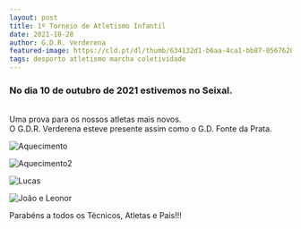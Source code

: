 ```yaml
---
layout: post
title: 1º Torneio de Atletismo Infantil
date: 2021-10-28
author: G.D.R. Verderena
featured-image: https://cld.pt/dl/thumb/634132d1-b6aa-4ca1-bb87-056762045c48/WhatsApp%20Image%202021-10-10%20at%2009.11.30.jpeg?size=xl&crop=false&format=jpeg
tags: desporto atletismo marcha coletividade
---
```


<h3>No dia 10 de outubro de 2021 estivemos no Seixal.</h3>
<br>Uma prova para os nossos atletas mais novos. 
<br>O G.D.R. Verderena esteve presente assim como o G.D. Fonte da Prata.

![Aquecimento](https://cld.pt/dl/thumb/b669f16d-9a20-4295-b2d8-011620d7c7aa/WhatsApp%20Image%202021-10-10%20at%2011.15.12%20%281%29.jpeg?size=xl&crop=false&format=jpeg)

![Aquecimento2](https://cld.pt/dl/thumb/b8f8f168-306d-41ca-a690-1f904314033a/WhatsApp%20Image%202021-10-10%20at%2011.15.12.jpeg?size=xl&crop=false&format=jpeg)

![Lucas](https://cld.pt/dl/thumb/fbf658e4-3a93-4246-8cc3-7c692850af63/WhatsApp%20Image%202021-10-10%20at%2012.40.03.jpeg?size=xl&crop=false&format=jpeg)

![João e Leonor](https://cld.pt/dl/thumb/dc598a75-d663-4d64-86db-485b0b4b3c71/WhatsApp%20Image%202021-10-10%20at%2012.40.04.jpeg?size=xl&crop=false&format=jpeg)

<p>Parabéns a todos os Técnicos, Atletas e Pais!!!
